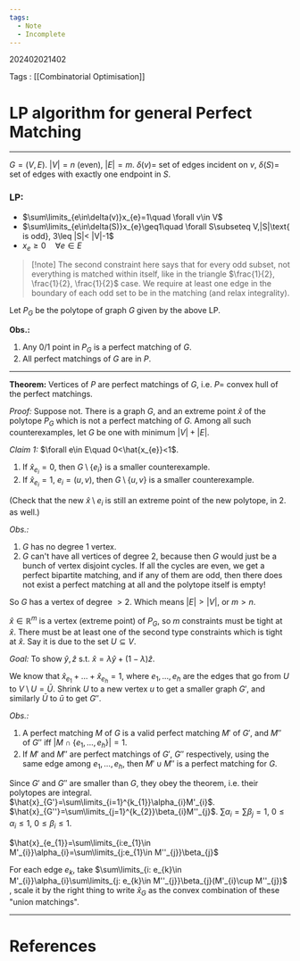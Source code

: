 ```yaml
---
tags:
  - Note
  - Incomplete
---
```

202402021402

Tags : [[Combinatorial Optimisation]]
# LP algorithm for general Perfect Matching
---
$G=(V,E)$.
$|V|=n$ (even), $|E|=m$.
$\delta(v)=$ set of edges incident on $v$,
$\delta(S)=$ set of edges with exactly one endpoint in $S$.
### LP:
- $\sum\limits_{e\in\delta(v)}x_{e}=1\quad \forall v\in V$
- $\sum\limits_{e\in\delta(S)}x_{e}\geq1\quad \forall S\subseteq V,|S|\text{ is odd}, 3\leq |S|< |V|-1$
- $x_{e}\geq 0\quad \forall e \in E$

> [!note] The second constraint here says that for every odd subset, not everything is matched within itself, like in the triangle $\frac{1}{2}, \frac{1}{2}, \frac{1}{2}$ case. We require at least one edge in the boundary of each odd set to be in the matching (and relax integrality).

Let $P_{G}$ be the polytope of graph $G$ given by the above LP.

**Obs.:**
1. Any $0/1$ point in $P_{G}$ is a perfect matching of $G$.
2. All perfect matchings of $G$ are in $P$.

---

**Theorem:** Vertices of $P$ are perfect matchings of $G$, i.e. $P=$ convex hull of the perfect matchings.

*Proof:* Suppose not.
There is a graph $G$, and an extreme point $\hat{x}$ of the polytope $P_{G}$ which is not a perfect matching of $G$. Among all such counterexamples, let $G$ be one with minimum $|V|+|E|$.

*Claim 1:* $\forall e\in E\quad 0<\hat{x_{e}}<1$.
1. If $\hat{x}_{e_{i}}=0$, then $G\setminus \{ e_{i} \}$ is a smaller counterexample.
2. If $\hat{x}_{e_{i}}=1,\ e_{i}=(u,v)$, then $G\setminus \{ u,v \}$ is a smaller counterexample.

(Check that the new $\hat{x}\setminus e_{i}$ is still an extreme point of the new polytope, in 2. as well.)

*Obs.:* 
1. $G$ has no degree $1$ vertex.
2. $G$ can't have all vertices of degree $2$, because then $G$ would just be a bunch of vertex disjoint cycles. If all the cycles are even, we get a perfect bipartite matching, and if any of them are odd, then there does not exist a perfect matching at all and the polytope itself is empty!

So $G$ has  a vertex of degree $>2$. Which means $|E|>|V|$, or $m>n$.

$\hat{x}\in\mathbb{R}^{m}$ is a vertex (extreme point) of $P_{G}$, so $m$ constraints must be tight at $\hat{x}$.
There must be at least one of the second type constraints which is tight at $\hat{x}$. Say it is due to the set $U\subseteq V$.

*Goal:* To show $\hat{y},\hat{z}$ s.t. $\hat{x}=\lambda \hat{y}+(1-\lambda)\hat{z}$.

We know that $\hat{x}_{e_{1}}+\dots+\hat{x}_{e_{h}}=1$, where $e_{1},\dots,e_{h}$ are the edges that go from $U$ to $V\setminus U=\bar{U}$.
Shrink $U$ to a new vertex $u$ to get a smaller graph $G'$, and similarly $\bar{U}$ to $\bar{u}$ to get $G''$.

*Obs.:*
1. A perfect matching $M$ of $G$ is a valid perfect matching $M'$ of $G'$, and $M''$ of $G''$ iff $|M\cap \{ e_{1},\dots,e_{h} \}|=1$.
2. If $M'$ and $M''$ are perfect matchings of $G'$, $G''$ respectively, using the same edge among $e_{1},\dots,e_{h}$, then $M'\cup M''$ is a perfect matching for $G$.

Since $G'$ and $G''$ are smaller than $G$, they obey the theorem, i.e. their polytopes are integral.
$\hat{x}_{G'}=\sum\limits_{i=1}^{k_{1}}\alpha_{i}M'_{i}$.
$\hat{x}_{G''}=\sum\limits_{j=1}^{k_{2}}\beta_{i}M''_{j}$.
$\sum \alpha_{i}=\sum \beta_{j}=1$, $0\leq\alpha_{i}\leq 1$, $0\leq\beta_{i}\leq 1$.

$\hat{x}_{e_{1}}=\sum\limits_{i:e_{1}\in M'_{i}}\alpha_{i}=\sum\limits_{j:e_{1}\in M''_{j}}\beta_{j}$

For each edge $e_{k}$, take $\sum\limits_{i: e_{k}\in M'_{i}}\alpha_{i}\sum\limits_{j: e_{k}\in M''_{j}}\beta_{j}(M'_{i}\cup M''_{j})$ , scale it by the right thing to write $\hat{x}_{G}$ as the convex combination of these "union matchings".






---
# References
